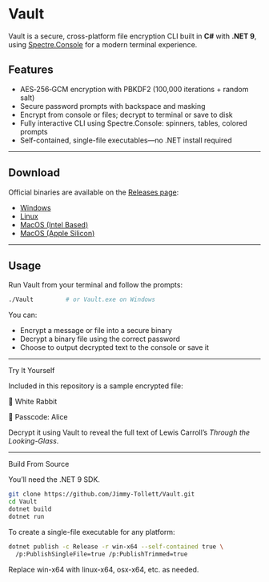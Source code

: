 # Vault

Vault is a secure, cross-platform file encryption CLI built in **C#** with **.NET 9**, using [Spectre.Console](https://github.com/spectreconsole/spectre.console) for a modern terminal experience.


## Features

- AES‑256‑GCM encryption with PBKDF2 (100,000 iterations + random salt)  
- Secure password prompts with backspace and masking  
- Encrypt from console or files; decrypt to terminal or save to disk  
- Fully interactive CLI using Spectre.Console: spinners, tables, colored prompts  
- Self-contained, single-file executables—no .NET install required  

---

## Download

Official binaries are available on the [Releases page](https://github.com/Jimmy-Tollett/Vault/releases/latest):
- [Windows](https://github.com/Jimmy-Tollett/Vault/releases/download/v1.0.0/Vault-win-x64.zip)
- [Linux](https://github.com/Jimmy-Tollett/Vault/releases/download/v1.0.0/Vault-linux-x64.zip)
- [MacOS (Intel Based)](https://github.com/Jimmy-Tollett/Vault/releases/download/v1.0.0/Vault-osx-x64.zip)
- [MacOS (Apple Silicon)](https://github.com/Jimmy-Tollett/Vault/releases/download/v1.0.0/Vault-osx-arm64.zip)

---

## Usage

Run Vault from your terminal and follow the prompts:

```bash
./Vault         # or Vault.exe on Windows
```

You can:
- Encrypt a message or file into a secure binary
- Decrypt a binary file using the correct password
- Choose to output decrypted text to the console or save it

---

Try It Yourself

Included in this repository is a sample encrypted file:

📂 White Rabbit 

🔑 Passcode: Alice

Decrypt it using Vault to reveal the full text of Lewis Carroll’s *Through the Looking-Glass*.

---

Build From Source

You’ll need the .NET 9 SDK.

```bash
git clone https://github.com/Jimmy-Tollett/Vault.git
cd Vault
dotnet build
dotnet run
```

To create a single-file executable for any platform:

```bash
dotnet publish -c Release -r win-x64 --self-contained true \
  /p:PublishSingleFile=true /p:PublishTrimmed=true
```

Replace win-x64 with linux-x64, osx-x64, etc. as needed.
